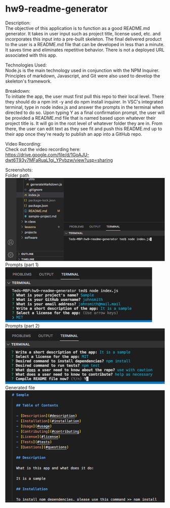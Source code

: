 # hw9-readme-generator

Description:
<br>
The objective of this application is to function as a good README.md generator. It takes in user input such as project title, license used, etc. and incorporates this input into a pre-built skeleton. The final delivered product to the user is a README.md file that can be developed in less than a minute. It saves time and eliminates repetitive behavior. There is not a deployed URL associated with this app. 
<br>

Technologies Used:
<br>
Node.js is the main technology used in conjunction with the NPM Inquirer. Principles of markdown, Javascript, and Git were also used to develop the skeleton's framework.
<br>

Breakdown:
<br>
To initiate the app, the user must first pull this repo to their local level. There they should do a npm init -y and do npm install inquirer. In VSC's integrated terminal, type in node index.js and answer the prompts in the terminal when directed to do so. Upon typing Y as a final confirmation prompt, the user will be provided a README.md file that is named based upon whatever their project title is. It will go in the root level of whatever folder they are in. From there, the user can edit text as they see fit and push this README.md up to their app once they're ready to publish an app into a GitHub repo. 
<br>

Video Recording:
<br>
Check out the video recording here: https://drive.google.com/file/d/1GoAJU-dwt6T93y7MFaRuaL1gi_YPvbzw/view?usp=sharing
<br>

Screenshots:
<br>
Folder path
<br>
<img src = "./images/hw9-1.png">
<br>
Prompts (part 1)
<br>
<img src = "./images/hw9-2.png">
<br>
Prompts (part 2)
<br>
<img src = "./images/hw9-3.png">
<br>
Generated file
<br>
<img src = "./images/hw9-4.png">